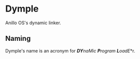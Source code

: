 # Dymple
Anillo OS's dynamic linker.

## Naming

Dymple's name is an acronym for ***DY**na**M**ic **P**rogram **L**oad**E**r.
